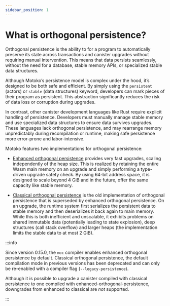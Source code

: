 ```yaml
---
sidebar_position: 1
---
```


# What is orthogonal persistence?

Orthogonal persistence is the ability to for a program to automatically preserve its state across transactions and canister upgrades without requiring manual intervention. This means that data persists seamlessly, without the need for a database, stable memory APIs, or specialized stable data structures.

Although Motoko’s persistence model is complex under the hood, it’s designed to be both safe and efficient. By simply using the `persistent` (actors) or `stable` (data structures) keyword, developers can mark pieces of their program as persistent. This abstraction significantly reduces the risk of data loss or corruption during upgrades.

In contrast, other canister development languages like Rust require explicit handling of persistence. Developers must manually manage stable memory and use specialized data structures to ensure data survives upgrades. These languages lack orthogonal persistence, and may rearrange memory unpredictably during recompilation or runtime, making safe persistence more error-prone and labor-intensive.

Motoko features two implementations for orthogonal persistence:

* [Enhanced orthogonal persistence](https://internetcomputer.org/docs/motoko/orthogonal-persistence/enhanced) provides very fast upgrades, scaling independently of the heap size. This is realized by retaining the entire Wasm main memory on an upgrade and simply performing a type-driven upgrade safety check. By using 64-bit address space, it is designed to scale beyond 4 GiB and in the future, offer the same capacity like stable memory.

* [Classical orthogonal persistence](https://internetcomputer.org/docs/motoko/orthogonal-persistence/classical) is the old implementation of orthogonal persistence that is superseded by enhanced orthogonal persistence. On an upgrade, the runtime system first serializes the persistent data to stable memory and then deserializes it back again to main memory. While this is both inefficient and unscalable, it exhibits problems on shared immutable data (potentially leading to state explosion), deep structures (call stack overflow) and larger heaps (the implementation limits the stable data to at most 2 GiB).

:::info

Since version 0.15.0, the `moc` compiler enables enhanced orthogonal persistence by default.
Classical orthogonal persistence, the default compilation mode in previous versions has been deprecated and can only be re-enabled with a compiler flag (`--legacy-persistence`).

Although it is possible to upgrade a canister compiled with classical persistence to one compiled with enhanced-orthogonal-persistence, downgrades from enhanced to classical are *not* supported.

:::